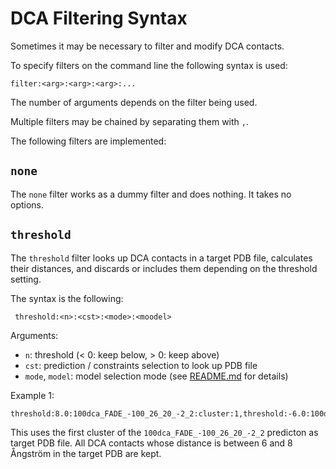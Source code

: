 # DCA Filtering Syntax

Sometimes it may be necessary to filter and modify DCA contacts.

To specify filters on the command line the following syntax is used:

    filter:<arg>:<arg>:<arg>:...

The number of arguments depends on the filter being used.

Multiple filters may be chained by separating them with `,`.

The following filters are implemented:

 ## `none`

 The `none` filter works as a dummy filter and does nothing. It takes no
 options.

 ## `threshold`

 The `threshold` filter looks up DCA contacts in a target PDB file,
 calculates their distances, and discards or includes them depending on
 the threshold setting.

 The syntax is the following:

     threshold:<n>:<cst>:<mode>:<moodel>

Arguments:

- `n`: threshold (< 0: keep below, > 0: keep above)
- `cst`: prediction / constraints selection to look up PDB file
- `mode`, `model`: model selection mode (see [README.md](../README.md) for details)

Example 1:

    threshold:8.0:100dca_FADE_-100_26_20_-2_2:cluster:1,threshold:-6.0:100dca_FADE_-100_26_20_-2_2:cluster:1

This uses the first cluster of the `100dca_FADE_-100_26_20_-2_2`
predicton as target PDB file. All DCA contacts whose distance is between
6 and 8 Ångström in the target PDB are kept.
